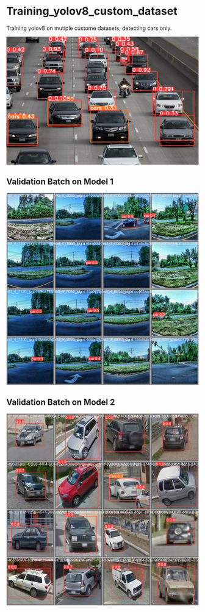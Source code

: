 # Training_yolov8_custom_dataset
Training yolov8 on mutiple custome datasets, detecting cars only. 


![img_cars_model2.jpg](img_cars_model2.jpg)


## Validation Batch on Model 1
![val_batch0_pred_model1.jpg](val_batch0_pred_model1.jpg)

## Validation Batch on Model 2
![val_batch1_pred_model2.jpg](val_batch1_pred_model2.jpg)
